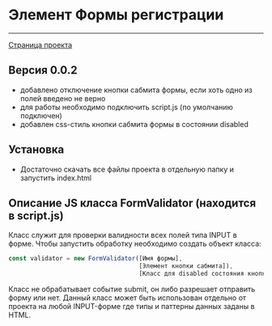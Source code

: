 # Элемент Формы регистрации
-------------

[Страница проекта](https://derypsilon.github.io/form/)

## Версия 0.0.2

- добавлено отключение кнопки сабмита формы, если хоть одно из полей введено не верно
- для работы необходимо подключить script.js (по умолчанию подключен)
- добавлен css-стиль кнопки сабмита формы в состоянии disabled

## Установка
- Достаточно скачать все файлы проекта в отдельную папку и запустить index.html

## Описание JS класса FormValidator (находится в script.js)
Класс служит для проверки валидности всех полей типа INPUT в форме. Чтобы запустить обработку необходимо создать объект класса:
```javascript
const validator = new FormValidator([Имя формы],
                                    [Элемент кнопки сабмита]),
                                    [Класс для disabled состояния кнопки сабмита]);
```

Класс не обрабатывает событие submit, он либо разрешает отправить форму или нет. Данный класс может быть использован отдельно от проекта на любой INPUT-форме где типы и паттерны данных заданы в HTML.

